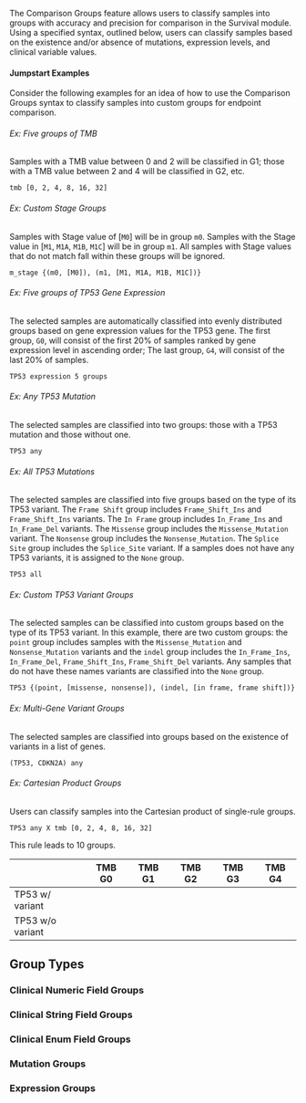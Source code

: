 The Comparison Groups feature allows users to classify samples into groups with accuracy and precision for comparison in the Survival module. Using a specified syntax, outlined below, users can classify samples based on the existence and/or absence of mutations, expression levels, and clinical variable values.

#### Jumpstart Examples

Consider the following examples for an idea of how to use the Comparison Groups syntax to classify samples into custom groups for endpoint comparison.

###### Ex: Five groups of TMB
Samples with a TMB value between 0 and 2 will be classified in G1; those with a TMB value between 2 and 4 will be classified in G2, etc.
```
tmb [0, 2, 4, 8, 16, 32]
```

###### Ex: Custom Stage Groups
Samples with Stage value of [`M0`] will be in group `m0`. Samples with the Stage value in [`M1`, `M1A`, `M1B`, `M1C`] will be in group `m1`. All samples with Stage values that do not match fall within these groups will be ignored.
```
m_stage {(m0, [M0]), (m1, [M1, M1A, M1B, M1C])}
```

###### Ex: Five groups of TP53 Gene Expression
The selected samples are automatically classified into evenly distributed groups based on gene expression values for the TP53 gene. The first group, `G0`, will consist of the first 20% of samples ranked by gene expression level in ascending order; The last group, `G4`, will consist of the last 20% of samples.
```
TP53 expression 5 groups
```

###### Ex: Any TP53 Mutation
The selected samples are classified into two groups: those with a TP53 mutation and those without one.
```
TP53 any
```

###### Ex: All TP53 Mutations
The selected samples are classified into five groups based on the type of its TP53 variant. The `Frame Shift` group includes `Frame_Shift_Ins` and `Frame_Shift_Ins` variants. The `In Frame` group includes `In_Frame_Ins` and `In_Frame_Del` variants. The `Missense` group includes the `Missense_Mutation` variant. The `Nonsense` group includes the `Nonsense_Mutation`. The `Splice Site` group includes the `Splice_Site` variant. If a samples does not have any TP53 variants, it is assigned to the `None` group.
```
TP53 all
```

###### Ex: Custom TP53 Variant Groups
The selected samples can be classified into custom groups based on the type of its TP53 variant. In this example, there are two custom groups: the `point` group includes samples with the `Missense_Mutation` and `Nonsense_Mutation` variants and the `indel` group includes the `In_Frame_Ins`, `In_Frame_Del`, `Frame_Shift_Ins`, `Frame_Shift_Del` variants. Any samples that do not have these names variants are classified into the `None` group.
```
TP53 {(point, [missense, nonsense]), (indel, [in frame, frame shift])}
```

###### Ex: Multi-Gene Variant Groups
The selected samples are classified into groups based on the existence of variants in a list of genes.
```
(TP53, CDKN2A) any
```

###### Ex: Cartesian Product Groups
Users can classify samples into the Cartesian product of single-rule groups.
```
TP53 any X tmb [0, 2, 4, 8, 16, 32]
```
This rule leads to 10 groups.

|                    | TMB G0 | TMB G1 | TMB G2 | TMB G3 | TMB G4 |
| ------------------ | ------ | ------ | ------ | ------ | ------ |
|  TP53 w/ variant   |        |        |        |        |        |
|  TP53 w/o variant  |        |        |        |        |        |

## Group Types

### Clinical Numeric Field Groups

### Clinical String Field Groups

### Clinical Enum Field Groups

### Mutation Groups

### Expression Groups
